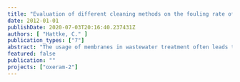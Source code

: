 ```yaml
---
title: "Evaluation of different cleaning methods on the fouling rate of organic membranes."
date: 2012-01-01
publishDate: 2020-07-03T20:16:40.237431Z
authors: [ "Hattke, C." ]
publication_types: ["7"]
abstract: "The usage of membranes in wastewater treatment often leads to problems with scaling and fouling, which results in an irreversible loss of membrane permeability. Various pretreatments as well as mechanical and chemical cleaning possibilities are described and evaluated in order to ensure continuous operation. The cleaning has been performed by a sequential backwash with filtrate. In addition, the membrane was cleaned chemically to restore the flux to an acceptable level. The effect of chemically enhanced backwash (CEB) and cleaning in place (CIP) has been considered in more detail. The UF membranes are typically cleaned by soaking in alkali, acids and/or oxidizing solutions. Sodium hydroxide (NaOH), sodium hypochlorite (NaOCl) and acid sulphur (H2SO4) were used as cleaning agents. Furthermore, the impact of pre-treatment by pre-ozonation and subsequent coagulation on the performance of a polyether sulphone ultrafiltration membrane has been investigated in a pilot plant. Ozone is used in water treatment for the oxidation of organic substances, which leads to a reduction of organic fouling. A subsequent coagulation is applied to form stable aggregates out of biopolymers, which are most relevant for membrane fouling in order to backwash them easily from the surface and the membrane pores. Both pre-treatments have an influence on an improved filtration performance. The scope of the current paper is to critically evaluate the impact on the hydraulic and chemical treatment of an organic membrane and to find out which cleaning strategy is the best against membrane fouling."
featured: false
publication: ""
projects: ["oxeram-2"]
---
```


